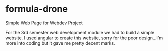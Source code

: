 # formula-drone
Simple Web Page for Webdev Project

For the 3rd semester web development module we had to build a simple website.
I used angular to create this website, sorry for the poor design...I'm more into coding but it gave me pretty decent marks.
